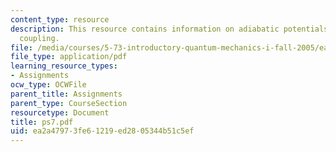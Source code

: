 ```yaml
---
content_type: resource
description: This resource contains information on adiabatic potentials and non-adiabatic
  coupling.
file: /media/courses/5-73-introductory-quantum-mechanics-i-fall-2005/ea2a47973fe61219ed2805344b51c5ef_ps7.pdf
file_type: application/pdf
learning_resource_types:
- Assignments
ocw_type: OCWFile
parent_title: Assignments
parent_type: CourseSection
resourcetype: Document
title: ps7.pdf
uid: ea2a4797-3fe6-1219-ed28-05344b51c5ef
---
```

